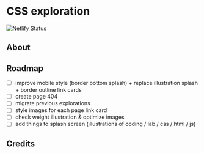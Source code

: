 # CSS exploration

[![Netlify Status](https://api.netlify.com/api/v1/badges/081897f3-fa88-45e3-a064-b3cce8635e3b/deploy-status)](https://app.netlify.com/sites/web-experiment/deploys)

## About

## Roadmap

- [ ] improve mobile style (border bottom splash) + replace illustration splash + border outline link cards
- [ ] create page 404
- [ ] migrate previous explorations
- [ ] style images for each page link card
- [ ] check weight illustration & optimize images
- [ ] add things to splash screen (illustrations of coding / lab / css / html / js)

## Credits
